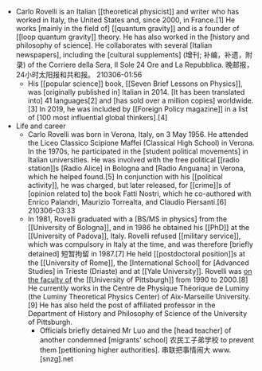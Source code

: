 - Carlo Rovelli is an Italian [[theoretical physicist]] and writer who has worked in Italy, the United States and, since 2000, in France.[1] He works [mainly in the field of] [[quantum gravity]] and is a founder of [[loop quantum gravity]] theory. He has also worked in the [history and philosophy of science]. He collaborates with several [Italian newspapers], including the [cultural supplements] (增刊; 补编，补遗，附录) of the Corriere della Sera, Il Sole 24 Ore and La Repubblica. 晚邮报，24小时太阳报和共和报。
210306-01:56
    - His [[popular science]] book, [[Seven Brief Lessons on Physics]], was [originally published in] Italian in 2014. [It has been translated into] 41 languages[2] and [has sold over a million copies] worldwide.[3] In 2019, he was included by [[Foreign Policy magazine]] in a list of [100 most influential global thinkers].[4]
- Life and career
    - Carlo Rovelli was born in Verona, Italy, on 3 May 1956. He attended the Liceo Classico Scipione Maffei (Classical High School) in Verona. In the 1970s, he participated in the [student political movements] in Italian universities. He was involved with the free political [[radio station]]s [Radio Alice] in Bologna and [Radio Anguana] in Verona, which he helped found.[5] In conjunction with his [[political activity]], he was charged, but later released, for [[crime]]s of [opinion related to] the book Fatti Nostri, which he co-authored with Enrico Palandri, Maurizio Torrealta, and Claudio Piersanti.[6]
210306-03:33
    - In 1981, Rovelli graduated with a [BS/MS in physics] from the [[University of Bologna]], and in 1986 he obtained his [[PhD]] at the [[University of Padova]], Italy. Rovelli refused [[military service]], which was compulsory in Italy at the time, and was therefore [briefly detained] 短暂拘留 in 1987.[7] He held [[postdoctoral position]]s at the [[University of Rome]], the [International School] for [Advanced Studies] in Trieste (Driaste) and at [[Yale University]]. Rovelli was [on the faculty of]([[faculty]]) the [[University of Pittsburgh]] from 1990 to 2000.[8] He currently works in the Centre de Physique Théorique de Luminy (the Luminy Theoretical Physics Center) of Aix-Marseille University.[9] He has also held the post of affiliated professor in the Department of History and Philosophy of Science of the University of Pittsburgh.
        - Officials briefly detained Mr Luo and the [head teacher] of another condemned [migrants' school] 农民工子弟学校 to prevent them [petitioning higher authorities]. 串联把事情闹大 www.[snzg].net
